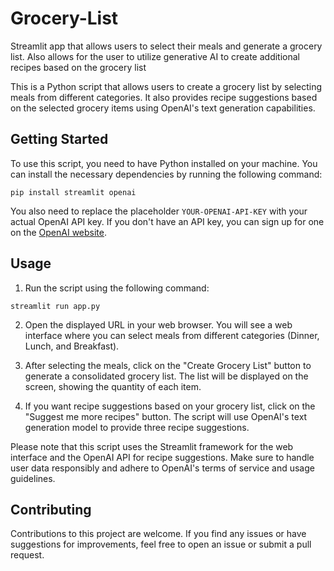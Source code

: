 # Grocery-List
Streamlit app that allows users to select their meals and generate a grocery list. Also allows for the user to utilize generative AI to create additional recipes based on the grocery list

This is a Python script that allows users to create a grocery list by selecting meals from different categories. It also provides recipe suggestions based on the selected grocery items using OpenAI's text generation capabilities.

## Getting Started

To use this script, you need to have Python installed on your machine. You can install the necessary dependencies by running the following command:
```
pip install streamlit openai
```
You also need to replace the placeholder `YOUR-OPENAI-API-KEY` with your actual OpenAI API key. If you don't have an API key, you can sign up for one on the [OpenAI website](https://openai.com/).

## Usage

1. Run the script using the following command:
```
streamlit run app.py
```

2. Open the displayed URL in your web browser. You will see a web interface where you can select meals from different categories (Dinner, Lunch, and Breakfast).

3. After selecting the meals, click on the "Create Grocery List" button to generate a consolidated grocery list. The list will be displayed on the screen, showing the quantity of each item.

4. If you want recipe suggestions based on your grocery list, click on the "Suggest me more recipes" button. The script will use OpenAI's text generation model to provide three recipe suggestions.

Please note that this script uses the Streamlit framework for the web interface and the OpenAI API for recipe suggestions. Make sure to handle user data responsibly and adhere to OpenAI's terms of service and usage guidelines.

## Contributing

Contributions to this project are welcome. If you find any issues or have suggestions for improvements, feel free to open an issue or submit a pull request.
